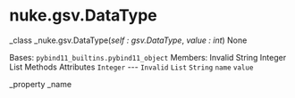 # nuke.gsv.DataType
_class _nuke.gsv.DataType(_self : gsv.DataType_, _value : int_)  None

Bases: `pybind11_builtins.pybind11_object`
Members:
Invalid
String
Integer
List
Methods
Attributes
`Integer` ---
`Invalid`
`List`
`String`
`name`
`value`

_property _name